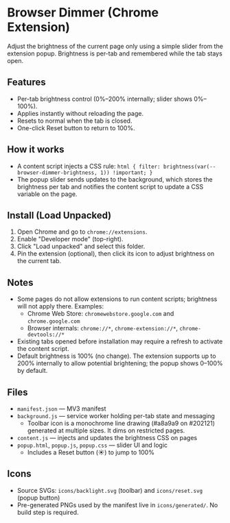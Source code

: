 # Browser Dimmer (Chrome Extension)

Adjust the brightness of the current page only using a simple slider from the extension popup. Brightness is per-tab and remembered while the tab stays open.

## Features
- Per-tab brightness control (0%–200% internally; slider shows 0%–100%).
- Applies instantly without reloading the page.
- Resets to normal when the tab is closed.
 - One-click Reset button to return to 100%.

## How it works
- A content script injects a CSS rule: `html { filter: brightness(var(--browser-dimmer-brightness, 1)) !important; }`
- The popup slider sends updates to the background, which stores the brightness per tab and notifies the content script to update a CSS variable on the page.

## Install (Load Unpacked)
1. Open Chrome and go to `chrome://extensions`.
2. Enable "Developer mode" (top-right).
3. Click "Load unpacked" and select this folder.
4. Pin the extension (optional), then click its icon to adjust brightness on the current tab.

## Notes
- Some pages do not allow extensions to run content scripts; brightness will not apply there. Examples:
  - Chrome Web Store: `chromewebstore.google.com` and `chrome.google.com`
  - Browser internals: `chrome://*`, `chrome-extension://*`, `chrome-devtools://*`
- Existing tabs opened before installation may require a refresh to activate the content script.
- Default brightness is 100% (no change). The extension supports up to 200% internally to allow potential brightening; the popup shows 0–100% by default.

## Files
- `manifest.json` — MV3 manifest
- `background.js` — service worker holding per-tab state and messaging
  - Toolbar icon is a monochrome line drawing (#a8a9a9 on #202121) generated at multiple sizes. It dims on restricted pages.
- `content.js` — injects and updates the brightness CSS on pages
- `popup.html`, `popup.js`, `popup.css` — slider UI and logic
  - Includes a Reset button (☀️) to jump to 100%

## Icons
- Source SVGs: `icons/backlight.svg` (toolbar) and `icons/reset.svg` (popup button)
- Pre-generated PNGs used by the manifest live in `icons/generated/`.
  No build step is required.
